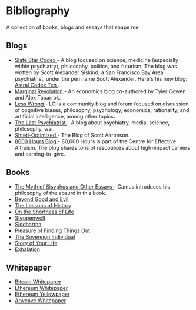 # Bibliography
A collection of books, blogs and essays that shape me. 

## Blogs
- [Slate Star Codex ](https://slatestarcodex.com/) -  A blog focused on science, medicine (especially within psychiatry), philosophy, politics, and futurism. The blog was written by Scott Alexander Siskind, a San Francisco Bay Area psychiatrist, under the pen name Scott Alexander. Here's his new blog: [Astral Codex Ten ](https://astralcodexten.substack.com/).
- [Marginal Revolution ](https://marginalrevolution.com/) -  An economics blog co-authored by Tyler Cowen and Alex Tabarrok.
- [Less Wrong ](https://en.wikipedia.org/wiki/LessWrong) -  LO is a community blog and forum focused on discussion of cognitive biases, philosophy, psychology, economics, rationality, and artificial intelligence, among other topics.
- [The Last Psychiatrist ](https://thelastpsychiatrist.com/) - A blog about psychiatry, media, science, philosophy, war.
- [Shtetl-Optimized ](https://scottaaronson.blog/) - The Blog of Scott Aaronson.
- [8000 Hours Blog ](https://80000hours.org/key-ideas/) - 80,000 Hours is part of the Centre for Effective Altruism. The blog shares tons of rescources about high-impact careers and earning-to-give.

## Books
- [The Myth of Sisyphus and Other Essays ](https://www.amazon.com/Myth-Sisyphus-Other-Essays/dp/0679733736) - Camus introduces his philosophy of the absurd in this book.
- [Beyond Good and Evil ](https://www.amazon.com/Beyond-Good-Evil-Friedrich-Nietzsche/dp/1503250881) 
- [The Lessons of History  ](https://www.amazon.com/Lessons-History-Will-Durant/dp/143914995X) 
- [On the Shortness of Life  ](https://www.amazon.com/Shortness-Life-Penguin-Great-Ideas/dp/0143036327) 
- [Steppenwolf ](https://www.amazon.com/Steppenwolf-Novel-Picador-Modern-Classics/dp/1250074827) 
- [Siddhartha ](https://www.amazon.com/Siddhartha-Novel-Hermann-Hesse/dp/0553208845) 
- [Pleasure of Finding Things Out ](https://www.amazon.com/Pleasure-Finding-Things-Out-Richard/dp/0465023959) 
- [The Sovereign Individual ](https://www.amazon.com/Sovereign-Individual-Mastering-Transition-Information/dp/0684832720) 
- [Story of Your Life ](https://www.amazon.com/Stories-Your-Life-Others-Chiang-ebook/dp/B0048EKOP0) 
- [Exhalation ](https://www.amazon.com/Exhalation-Ted-Chiang/dp/1101972084) 



## Whitepaper
- [Bitcoin Whitepaper ](https://bitcoin.org/bitcoin.pdf)
- [Ethereum Whitepaper ](https://ethereum.org/en/whitepaper/)
- [Ethereum Yellowpaper ](https://ethereum.github.io/yellowpaper/paper.pdf)
- [Arweave Whitepaper ](https://www.arweave.org/whitepaper.pdf)

